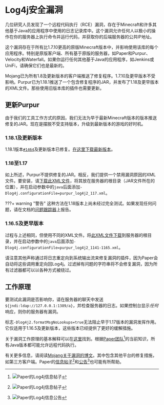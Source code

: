 # Log4j安全漏洞
几位研究人员发现了一个远程代码执行（RCE）漏洞，存在于Minecraft和许多其他基于Java的应用程序中使用的日志记录库中。这个漏洞允许任何人以极小的操作在你的服务器上执行命令并运行代码，并获取你的后端服务器的公共IP地址。

这个漏洞存在于所有比1.7.10更高的原版Minecraft版本中，并影响使用该库的每个应用程序。特别是原版客户端、所有基于原版的服务器，如Paper和Purpur、Velocity和Waterfall。如果你运行任何其他基于Java的应用程序，如Jenkins或UniFi，请确保它们也是最新的。

Mojang已为所有1.8及更新版本的客户端推送了修复程序。1.7.10及更早版本不受影响。Purpur已为1.18.1推送了一个包含修复程序的JAR，并发布了1.18及更早版本的XML文件。那些使用旧版本库的插件也需要更新。

## 更新Purpur
由于我们的工具工作方式的原因，我们无法为早于最新Minecraft版本的版本推送修复的JAR。现在是摆脱不受支持版本，升级到最新版本的游戏的好时机。

### 1.18.1及更新版本
1.18.1版本[`#1464`](https://api.purpurmc.org/v2/purpur/1.18.1/1464/download)及更新版本已修复。[在这里下载最新版本](项目下载)。

### 1.18至1.17
如上所述，Purpur不提供修复的JAR。相反，我们提供一个禁用漏洞原因的XML文件。要安装，请<a download href="../../xml/purpur_log4j2_117.xml">下载此XML文件</a>，将其放在服务器的根目录（JAR文件所在的位置），并在启动参数中的`java`后面添加`-Dlog4j.configurationFile=purpur_log4j2_117.xml`。

???+ warning "警告"
这种方法在1.18版本上尚未经过完全测试。如果发现任何问题，请在文档的[问题跟踪器](https://github.com/PurpurMC/PurpurDocs/issues)上报告。

### 1.16.5及更早版本
过程与上述相同，但使用不同的XML文件。将<a download href="../../xml/purpur_log4j2_1141-1165.xml">此XML文件下载</a>到服务器的根目录，并在启动参数中的`java`后面添加`-Dlog4j.configurationFile=purpur_log4j2_1141-1165.xml`。

请注意其他声称通过将日志重定向到系统输出流来修复漏洞的插件，因为Paper会自动将这些调用重定向回Log4j。过滤掉有问题的字符串将不会修复漏洞，因为所有过滤器都可以以各种方式被绕过。

## 工作原理
要测试此漏洞是否影响你，请在服务器的聊天中发送`${jndi:ldap://127.0.0.1:1389/a}`，并检查服务器的日志。如果控制台显示*任何*响应，则你的服务器有漏洞。

标志`-Dlog4j2.formatMsgNoLookups=true`无法阻止早于1.17版本的漏洞发挥作用。它仅适用于1.16.5及更新版本，这些版本已经提供了更好的缓解措施。

关于漏洞工作原理的基本解释可以在[这里](https://gist.github.com/TheCurle/f15a6b63ceee3be58bff5e7a97c3a4e6#the-problem)找到。根据[Paper团队](https://discord.com/channels/289587909051416579/289587909051416579/918964269415030855)[^1]的当前知识，所有Java版本都可能允许远程代码执行。

有关更多信息，请阅读[Mojang关于漏洞的博文](https://www.minecraft.net/en-us/article/important-message--security-vulnerability-java-edition)。其中包含其他平台的修复措施，如第三方客户端。Paper的[信息帖子](https://discord.com/channels/289587909051416579/289587909051416579/918964269415030855)[^1]和[公告](https://discord.com/channels/289587909051416579/492517675680006144/918581596825718815)[^2]也可能有所帮助。

[^1]: ![Paper的Log4j信息帖子](images/paper-log4j-pin.png)
[^2]: ![Paper的Log4j信息公告](images/paper-log4j-announcement.png)